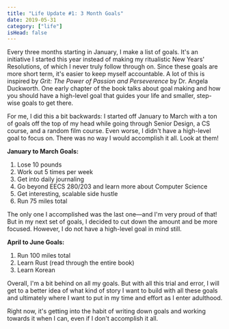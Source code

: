 ```yaml
---
title: "Life Update #1: 3 Month Goals"
date: 2019-05-31
category: ["life"]
isHead: false
---
```

Every three months starting in January, I make a list of goals. It's an initiative I started this year instead of making my ritualistic New Years' Resolutions, of which I never truly follow through on. Since these goals are more short term, it's easier to keep myself accountable. A lot of this is inspired by *Grit: The Power of Passion and Perseverence* by Dr. Angela Duckworth. One early chapter of the book talks about goal making and how you should have a high-level goal that guides your life and smaller, step-wise goals to get there. 

For me, I did this a bit backwards: I started off January to March with a ton of goals off the top of my head while going through Senior Design, a CS course, and a random film course. Even worse, I didn't have a high-level goal to focus on. There was no way I would accomplish it all. Look at them!

**January to March Goals:**  
1. Lose 10 pounds  
2. Work out 5 times per week  
3. Get into daily journaling  
4. Go beyond EECS 280/203 and learn more about Computer Science  
5. Get interesting, scalable side hustle  
6. Run 75 miles total

The only one I accomplished was the last one—and I'm very proud of that! But in my next set of goals, I decided to cut down the amount and be more focused. However, I do not have a high-level goal in mind still. 

**April to June Goals:**  
1. Run 100 miles total  
2. Learn Rust (read through the entire book)  
3. Learn Korean

Overall, I'm a bit behind on all my goals. But with all this trial and error, I will get to a better idea of what kind of story I want to build with all these goals and ultimately where I want to put in my time and effort as I enter adulthood. 

Right now, it's getting into the habit of writing down goals and working towards it when I can, even if I don't accomplish it all. 